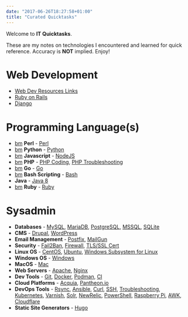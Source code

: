 ```yaml
---
date: "2017-06-26T18:27:58+01:00"
title: "Curated Quicktasks"
---
```


Welcome to **IT Quicktasks**.

These are my notes on technologies I encountered and learned for quick reference.
Accuracy is **NOT** implied. Enjoy!

# Web Development
* [Web Dev Resources Links](https://ismael.casimpan.com/quicktasks/links-webdev/)
* [Ruby on Rails](tags/ruby-on-rails)
* [Django](tags/django)

# Programming Language(s)

* [bm](https://ismael.casimpan.com/quicktasks/links-perl) **Perl** - [Perl](tags/perl)
* [bm](https://ismael.casimpan.com/quicktasks/links-python/) **Python** - [Python](tags/python)
* [bm](https://ismael.casimpan.com/quicktasks/links-js) **Javascript** - [NodeJS](tags/nodejs)
* [bm](https://ismael.casimpan.com/quicktasks/links-php/) **PHP** - [PHP Coding](tags/php-coding), [PHP Troubleshooting](tags/php)
* [bm](https://ismael.casimpan.com/quicktasks/links-go/) **Go** - [Go](tags/golang)
* [bm](https://ismael.casimpan.com/quicktasks/links-bash/) **Bash Scripting** - [Bash](tags/bash)
* **Java** - [Java 8](tags/java8)
* [bm](https://ismael.casimpan.com/quicktasks/links-ruby/) **Ruby** - [Ruby](tags/ruby)

# Sysadmin

* **Databases** - [MySQL](tags/mysql/), [MariaDB](tags/mariadb/), [PostgreSQL](tags/postgresql), [MSSQL](tags/mssql), [SQLite](tags/sqlite)
* **CMS** - [Drupal](tags/drupal), [WordPress](tags/wordpress)
* **Email Management** - [Postfix](tags/postfix), [MailGun](tags/mailgun)
* **Security** - [Fail2Ban](tags/fail2ban), [Firewall](tags/firewall), [TLS/SSL Cert](tags/sslcert)
* **Linux OS** - [CentOS](tags/centos), [Ubuntu](tags/ubuntu), [Windows Subsystem for Linux](tags/wsl)
* **Windows OS** - [Windows](tags/windows)
* **MacOS** - [Mac](tags/mac)
* **Web Servers** - [Apache](tags/apache), [Nginx](tags/nginx)
* **Dev Tools** - [Git](tags/git), [Docker](tags/docker), [Podman](tags/podman), [CI](tags/ci)
* **Cloud Platforms** - [Acquia](tags/acquia), [Pantheon.io](tags/pantheon.io)
* **DevOps Tools** - [Rsync](tags/rsync), [Ansible](tags/ansible), [Curl](tags/curl), [SSH](tags/ssh), [Troubleshooting](tags/troubleshooting), [Kubernetes](tags/kubernetes), [Varnish](tags/varnish), [Solr](tags/solr), [NewRelic](tags/newrelic),  [PowerShell](tags/powershell), [Raspberry Pi](tags/raspberrypi), [AWK](tags/awk), [Cloudflare](tags/cloudflare)
* **Static Site Generators** - [Hugo](tags/hugo)
